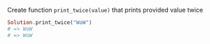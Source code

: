 
Create function `print_twice(value)` that prints provided value twice

```elixir
Solution.print_twice("WoW")
# => WoW
# => WoW
```
